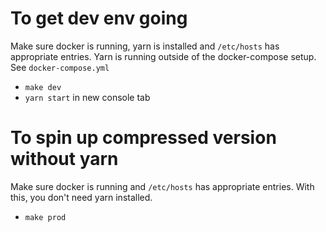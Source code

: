 # To get dev env going
Make sure docker is running, yarn is installed and `/etc/hosts`  has appropriate entries.  Yarn is running outside of the docker-compose setup.  See `docker-compose.yml`
* `make dev`
* `yarn start` in new console tab

# To spin up compressed version without yarn
Make sure docker is running and `/etc/hosts`  has appropriate entries.  With this, you don't need yarn installed.
* `make prod`


